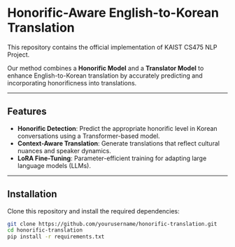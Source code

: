 # Honorific-Aware English-to-Korean Translation

This repository contains the official implementation of KAIST CS475 NLP Project.

Our method combines a **Honorific Model** and a **Translator Model** to enhance English-to-Korean translation by accurately predicting and incorporating honorificness into translations.


---

## Features
- **Honorific Detection**: Predict the appropriate honorific level in Korean conversations using a Transformer-based model.
- **Context-Aware Translation**: Generate translations that reflect cultural nuances and speaker dynamics.
- **LoRA Fine-Tuning**: Parameter-efficient training for adapting large language models (LLMs).

---

## Installation
Clone this repository and install the required dependencies:

```bash
git clone https://github.com/yourusername/honorific-translation.git
cd honorific-translation
pip install -r requirements.txt
```
